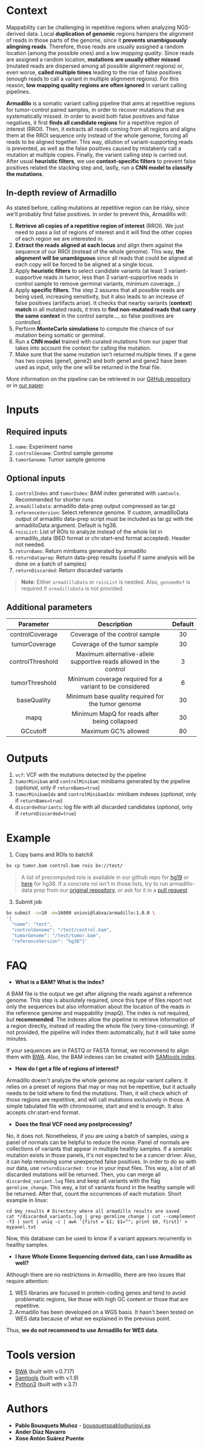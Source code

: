 # Context 

Mappability can be challenging in repetitive regions when analyzing NGS-derived data. Local **duplication of genomic** regions hampers the alignment of reads in those parts of the genome, since it **prevents unambiguously** **alingning reads**. Therefore, those reads are usually assigned a random location (among the possible ones) and a low _mapping quality_. Since reads are assigned a random location, **mutations** **are usually either** **missed** (mutated reads are dispersed among all possible alignment regions) or, even worse, **called multiple times** leading to the rise of false positives (enough reads to call a variant in multiple alignment regions). For this reason, **low mapping quality regions are often ignored** in variant calling pipelines.

__Armadillo__ is a somatic variant calling pipeline that aims at repetitive regions for tumor-control paired samples, in order to recover mutations that are systematically missed. In order to avoid both false positives and false negatives, it first __finds all candidate regions__ for a repetitive region of interest (RROI). Then, it extracts all reads coming from all regions and aligns them at the RROI sequence only instead of the whole genome, forcing all reads to be aligned together. This way, dilution of variant-supporting reads is prevented, as well as the false positives caused by mistakenly call a mutation at multiple copies. 
Finally, the variant calling step is carried out. After usual __heuristic filters__, we use __context-specific filters__ to prevent false positives related the stacking step and, lastly, run a __CNN model to classify the mutations__.

## In-depth review of Armadillo

As stated before, calling mutations at repetitive region can be risky, since we'll probably find false positives. In order to prevent this, Armadillo will:

1. **Retrieve all copies of a repetitive region of interest** (RROI). We just need to pass a list of regions of interest and it will find the other copies of each region we are interested in.
2. **Extract the reads** **aligned at each locus** and align them against the sequence of our RROI (instead of the whole genome). This way, **the alignment will be unambiguous** since all reads that could be aligned at each copy will be forced to be aligned at a single locus.
3. Apply **heuristic filters** to select candidate variants (at least 3 variant-supportive reads in tumor, less than 3 variant-supportive reads in control sample to remove germinal variants, minimum coverage...)
4. Apply **specific filters**. The step 2 assures that all possible reads are being used, increasing sensitivity, but it also leads to an increase of false positives (artifacts arise). It checks that nearby variants (**context**) **match** in all mutated reads, it tries to **find non-mutated reads that carry the same context** in the control sample..., so false positives are controlled. 
5. Perform **MonteCarlo simulations** to compute the chance of our mutation being somatic or germinal. 
6. Run a **CNN model** trained with curated mutations from our paper that takes into account the context for calling the mutation.
7. Make sure that the same mutation isn't returned multiple times. If a gene has two copies (gene1, gene2) and both gene1 and gene2 have been used as input, only the one will be returned in the final file.

More information on the pipeline can be retrieved in our [GitHub repository](https://github.com/xa-lab/armadillo) or in [our paper](https://www.nature.com/articles/s41525-022-00292-2).

# Inputs

## Required inputs

1. `name`: Experiment name
2. `controlGenome`: Control sample genome
3. `tumorGenome`: Tumor sample genome

## Optional inputs

1. `controlIndex` and `tumorIndex`: BAM index generated with `samtools`. Recommended for shorter runs
2. `armadilloData`: armadillo data-prep output compressed as tar.gz
3. `referenceVersion`: Select reference genome. If custom, armadilloData output of armadillo data-prep script must be included as tar.gz with the armadilloData argument. Default is hg38.
4. `roisList`: List of ROIs to analyze instead of the whole list in armadillo_data (BED format or chr:start-end format accepted). Header not needed.
7. `returnBams`: Return minibams generated by armadillo
8. `returnDataprep`: Return data-prep results (useful if same analysis will be done on a batch of samples)
9. `returnDiscarded`: Return discarded variants

> __Note__: Either `armadilloData` or `roisList` is needed. Also, `genomeRef` is required if `armadilloData` is not provided.

## Additional parameters


|     Parameter     |                             Description                            | Default |
|:-----------------:|:------------------------------------------------------------------:|:-------:|
|  controlCoverage |                   Coverage of the control sample                   |    30   |
|   tumorCoverage  |                    Coverage of the tumor sample                    |    30   |
| controlThreshold | Maximum alternative-allele supportive reads allowed in the control |    3    |
|  tumorThreshold  |      Minimum coverage required for a variant to be considered      |    6    |
|    baseQuality   |         Minimum base quality required for the tumor genome         |    30   |
|        mapq       |            Minimum MapQ for reads after being collapsed            |    30   |
|      GCcutoff     |                         Maximum GC% allowed                        |    80   |

# Outputs

1. `vcf`: VCF with the mutations detected by the pipeline
2. `tumorMinibam` and `controlMinibam`: minibams generated by the pipeline (_optional_, only if `returnBams=true`)
3. `tumorMinibamIdx` and `controlMinibamIdx`: minibam indexes (_optional_, only if `returnBams=true`)
4. `discardedVariants`: log file with all discarded candidates (_optional_, only if `returnDiscarded=true`)

# Example 

1. Copy bams and ROIs  to batchX
```bash
bx cp tumor.bam control.bam rois bx://test/
```

> A list of precomputed rois is available in our github repo for [hg19](https://github.com/pbousquets/armadillo-batchx/tree/master/lib/armadillo_data_hg19/rois) or [here](https://github.com/pbousquets/armadillo-batchx/tree/master/lib/armadillo_data_hg38/rois) for hg38. If a concrete roi isn't in those lists, try to run armadillo-data prep from our [original repository](https://github.com/xa-lab/armadillo), or ask for it in a [pull request](https://github.com/pbousquets/armadillo-batchx/pulls).

3. Submit job

```bash
bx submit -v=10 -m=16000 uniovi@labxa/armadillo:1.0.0 \
'{
  "name": "test",
  "controlGenome": "/test/control.bam",
  "tumorGenome": "/test/tumor.bam",
  "referenceVersion": "hg38"}'
```

# FAQ

- **What is a BAM? What is the index?**

A BAM file is the output we get after aligning the reads against a reference genome. This step is absolutely required, since this type of files report not only the sequences but also information about the location of the reads in the reference genome and mappability (mapQ). The index is not required, but __recommended__. The indexes allow the pipeline to retrieve information of a region directly, instead of reading the whole file (very time-consuming). If not provided, the pipeline will index them automatically, but it will take some minutes.

If your sequences are in FASTQ or FASTA format, we recommend to align them with [BWA](https://platform.batchx.io/batchx/images/bioinformatics%2Fbwa%2Fmem/2.0.2). Also, the BAM indexes can be created with [SAMtools index](https://platform.batchx.io/batchx/images/bioinformatics%2Fsamtools%2Findex/1.0.0#documentation).

- **How do I get a file of regions of interest?**

Armadillo doesn't analyze the whole genome as regular variant callers. It relies on a preset of regions that may or may not be repetitive, but it actually needs to be told where to find the mutations. Then, it will check which of those regions are repetitive, and will call mutations exclusively in those. A simple tabulated file with chromosome, start and end is enough. It also accepts chr:start-end format.  


- **Does the final VCF need any postprocessing?**

No, it does not. Nonetheless, if you are using a batch of samples, using a panel of normals can be helpful to reduce the noise. Panel of normals are collections of variants that appear in multiple healthy samples. If a somatic mutation exists in those panels, it's not expected to be a cancer driver. Also, it can help removing some unexpected false positives. In order to do so with our data, use `returnDiscarded: true` in your input files. This way, a list of all discarded mutations will be returned. Then, you can merge all `discarded_variant.log` files and keep all variants with the flag `germline_change`. This way, a list of variants found in the healthy sample will be returned. After that, count the occurrences of each mutation. Short example in linux:
```
cd $my_results # Directory where all armadillo results are saved
cat */discarded_variants.log | grep germline_change | cut --complement  -f3 | sort | uniq -c | awk '{first = $1; $1=""; print $0, first}' > mypanel.txt
```
Now, this database can be used to know if a variant appears recurrently in healthy samples.

- **I have Whole Exome Sequencing derived data, can I use Armadillo as well?**

Although there are no restrictions in Armadillo, there are two issues that require attention: 
1. WES libraries are focused in protein-coding genes and tend to avoid problematic regions, like those with high GC content or those that are repetitive. 
2. Armadillo has been developed on a WGS basis. It hasn't been tested on WES data because of what we explained in the previous point.

Thus, __we do not recommend to use Armadillo for WES data__.

# Tools version

* [BWA](http://bio-bwa.sourceforge.net/) (built with v.0.7.17)
* [Samtools](https://www.htslib.org/doc/1.9/samtools.html) (built with v.1.9)
* [Python3](https://www.python.org) (built with v.3.7)

# Authors

* **Pablo Bousquets Muñoz** - bousquetspablo@uniovi.es
* **Ander Díaz Navarro**
* **Xose Antón Suárez Puente**
